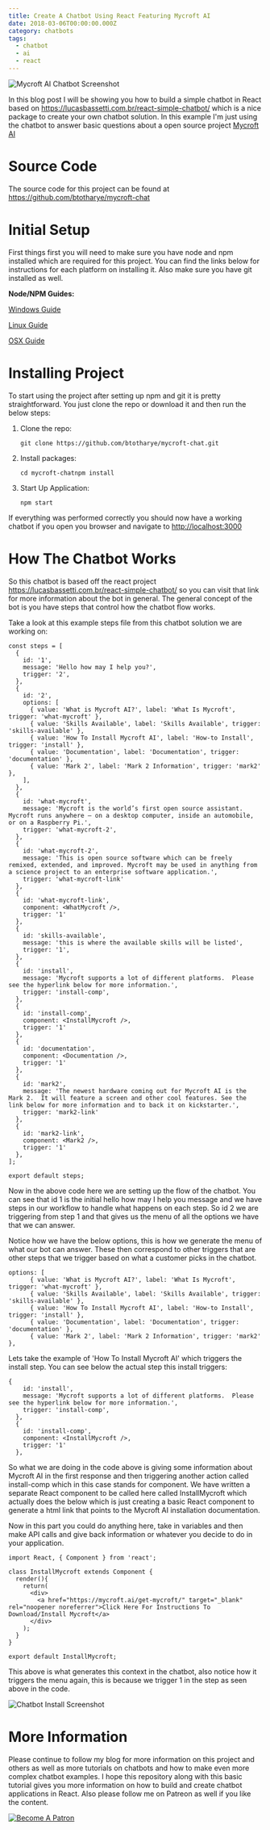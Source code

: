 ```yaml
---
title: Create A Chatbot Using React Featuring Mycroft AI
date: 2018-03-06T00:00:00.000Z
category: chatbots
tags:
  - chatbot
  - ai
  - react
---
```

![Mycroft AI Chatbot Screenshot](/img/uploads/mycroft_ss.jpg)

In this blog post I will be showing you how to build a simple chatbot in React based on <https://lucasbassetti.com.br/react-simple-chatbot/> which is a nice package to create your own chatbot solution.  In this example I'm just using the chatbot to answer basic questions about a open source project [Mycroft AI](https://mycroft.ai/)

# Source Code

The source code for this project can be found at <https://github.com/btotharye/mycroft-chat>

# Initial Setup

First things first you will need to make sure you have node and npm installed which are required for this project.  You can find the links below for instructions for each platform on installing it.  Also make sure you have git installed as well.

**Node/NPM Guides:**

[Windows Guide](http://blog.teamtreehouse.com/install-node-js-npm-windows)

[Linux Guide](http://blog.teamtreehouse.com/install-node-js-npm-linux)

[OSX Guide](http://blog.teamtreehouse.com/install-node-js-npm-mac)

# Installing Project

To start using the project after setting up npm and git it is pretty straightforward.  You just clone the repo or download it and then run the below steps:

1. Clone the repo:
   ```
   git clone https://github.com/btotharye/mycroft-chat.git
   ```
2. Install packages:
   ```
   cd mycroft-chatnpm install
   ```
3. Start Up Application:
   ```
   npm start
   ```

If everything was performed correctly you should now have a working chatbot if you open you browser and navigate to <http://localhost:3000>

# How The Chatbot Works

So this chatbot is based off the react project <https://lucasbassetti.com.br/react-simple-chatbot/> so you can visit that link for more information about the bot in general.  The general concept of the bot is you have steps that control how the chatbot flow works.

Take a look at this example steps file from this chatbot solution we are working on:

```
const steps = [
  {
    id: '1',
    message: 'Hello how may I help you?',
    trigger: '2',
  },
  {
    id: '2',
    options: [
      { value: 'What is Mycroft AI?', label: 'What Is Mycroft', trigger: 'what-mycroft' },
      { value: 'Skills Available', label: 'Skills Available', trigger: 'skills-available' },
      { value: 'How To Install Mycroft AI', label: 'How-to Install', trigger: 'install' },
      { value: 'Documentation', label: 'Documentation', trigger: 'documentation' },
      { value: 'Mark 2', label: 'Mark 2 Information', trigger: 'mark2' },
    ],
  },
  {
    id: 'what-mycroft',
    message: 'Mycroft is the world’s first open source assistant. Mycroft runs anywhere – on a desktop computer, inside an automobile, or on a Raspberry Pi.',
    trigger: 'what-mycroft-2',
  },
  {
    id: 'what-mycroft-2',
    message: 'This is open source software which can be freely remixed, extended, and improved. Mycroft may be used in anything from a science project to an enterprise software application.',
    trigger: 'what-mycroft-link'
  },
  {
    id: 'what-mycroft-link',
    component: <WhatMycroft />,
    trigger: '1'
  },
  {
    id: 'skills-available',
    message: 'this is where the available skills will be listed',
    trigger: '1',
  },
  {
    id: 'install',
    message: 'Mycroft supports a lot of different platforms.  Please see the hyperlink below for more information.',
    trigger: 'install-comp',
  },
  {
    id: 'install-comp',
    component: <InstallMycroft />,
    trigger: '1'
  },
  {
    id: 'documentation',
    component: <Documentation />,
    trigger: '1'
  },
  {
    id: 'mark2',
    message: 'The newest hardware coming out for Mycroft AI is the Mark 2.  It will feature a screen and other cool features. See the link below for more information and to back it on kickstarter.',
    trigger: 'mark2-link'
  },
  {
    id: 'mark2-link',
    component: <Mark2 />,
    trigger: '1'
  },
];

export default steps;
```

Now in the above code here we are setting up the flow of the chatbot.  You can see that id 1 is the initial hello how may I help you message and we have steps in our workflow to handle what happens on each step.  So id 2 we are triggering from step 1 and that gives us the menu of all the options we have that we can answer.

Notice how we have the below options, this is how we generate the menu of what our bot can answer.  These then correspond to other triggers that are other steps that we trigger based on what a customer picks in the chatbot.

```
options: [
      { value: 'What is Mycroft AI?', label: 'What Is Mycroft', trigger: 'what-mycroft' },
      { value: 'Skills Available', label: 'Skills Available', trigger: 'skills-available' },
      { value: 'How To Install Mycroft AI', label: 'How-to Install', trigger: 'install' },
      { value: 'Documentation', label: 'Documentation', trigger: 'documentation' },
      { value: 'Mark 2', label: 'Mark 2 Information', trigger: 'mark2' },
```

Lets take the example of 'How To Install Mycroft AI' which triggers the install step.  You can see below the actual step this install triggers:

```
{
    id: 'install',
    message: 'Mycroft supports a lot of different platforms.  Please see the hyperlink below for more information.',
    trigger: 'install-comp',
  },
  {
    id: 'install-comp',
    component: <InstallMycroft />,
    trigger: '1'
  },
```

So what we are doing in the code above is giving some information about Mycroft AI in the first response and then triggering another action called install-comp which in this case stands for component.  We have written a separate React component to be called here called InstallMycroft which actually does the below which is just creating a basic React component to generate a html link that points to the Mycroft AI installation documentation.

Now in this part you could do anything here, take in variables and then make API calls and give back information or whatever you decide to do in your application.

```
import React, { Component } from 'react';

class InstallMycroft extends Component {
  render(){
    return(
      <div>
        <a href="https://mycroft.ai/get-mycroft/" target="_blank" rel="noopener noreferrer">Click Here For Instructions To Download/Install Mycroft</a>
      </div>
    );
  }
}

export default InstallMycroft;
```

This above is what generates this context in the chatbot, also notice how it triggers the menu again, this is because we trigger 1 in the step as seen above in the code.

<script async src="//pagead2.googlesyndication.com/pagead/js/adsbygoogle.js"></script>

<ins class="adsbygoogle"
 style="display:block" data-ad-client="ca-pub-2750422863713517"
 data-ad-slot="8313202585"
 data-ad-format="auto"></ins>

<script>
(adsbygoogle = window.adsbygoogle || []).push({});
</script>

![Chatbot Install Screenshot](/img/uploads/mycroft_ss_install.jpg)

# More Information

Please continue to follow my blog for more information on this project and others as well as more tutorials on chatbots and how to make even more complex chatbot examples.  I hope this repository along with this basic tutorial gives you more information on how to build and create chatbot applications in React.  Also please follow me on Patreon as well if you like the content.

<a href="https://www.patreon.com/bePatron?u=7262852">
<img src="https://c5.patreon.com/external/logo/become_a_patron_button.png" alt="Become A Patron" />
</a>
